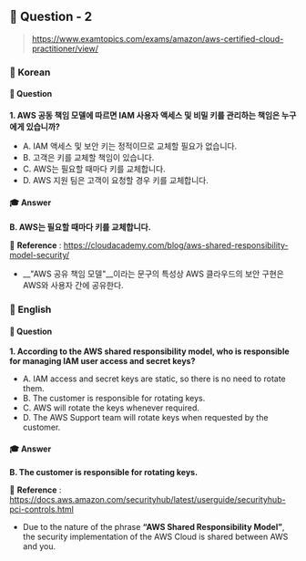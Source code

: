 ## 📕 Question - 2

> https://www.examtopics.com/exams/amazon/aws-certified-cloud-practitioner/view/

### 📒 Korean

#### 🏸  Question

__1. AWS 공동 책임 모델에 따르면 IAM 사용자 액세스 및 비밀 키를 관리하는 책임은 누구에게 있습니까?__

- A. IAM 액세스 및 보안 키는 정적이므로 교체할 필요가 없습니다.
- B. 고객은 키를 교체할 책임이 있습니다.
- C. AWS는 필요할 때마다 키를 교체합니다.
- D. AWS 지원 팀은 고객이 요청할 경우 키를 교체합니다.

#### 🎓  Answer

__B. AWS는 필요할 때마다 키를 교체합니다.__

🔗  __Reference__ :  https://cloudacademy.com/blog/aws-shared-responsibility-model-security/

- __"AWS 공유 책임 모델"__이라는 문구의 특성상 AWS 클라우드의 보안 구현은 AWS와 사용자 간에 공유한다.

### 📒 English

#### 🏸 Question

__1. According to the AWS shared responsibility model, who is responsible for managing IAM user access and secret keys?__

- A. IAM access and secret keys are static, so there is no need to rotate them.
- B. The customer is responsible for rotating keys.
- C. AWS will rotate the keys whenever required.
- D. The AWS Support team will rotate keys when requested by the customer.

#### 🎓  Answer 

__B. The customer is responsible for rotating keys.__

🔗  __Reference__ :  https://docs.aws.amazon.com/securityhub/latest/userguide/securityhub-pci-controls.html

- Due to the nature of the phrase __“AWS Shared Responsibility Model”__, the security implementation of the AWS Cloud is shared between AWS and you.